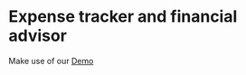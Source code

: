 # Expense tracker and financial advisor

Make use of our [Demo](https://lleva-tus-cuentas.netlify.app/)
